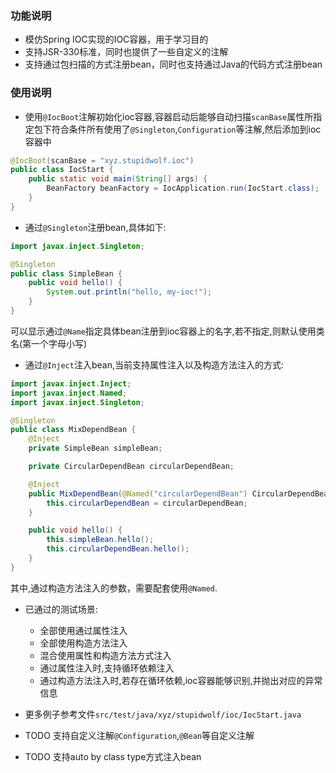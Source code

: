 ### 功能说明
- 模仿Spring IOC实现的IOC容器，用于学习目的
- 支持JSR-330标准，同时也提供了一些自定义的注解
- 支持通过包扫描的方式注册bean，同时也支持通过Java的代码方式注册bean


### 使用说明
- 使用`@IocBoot`注解初始化ioc容器,容器启动后能够自动扫描`scanBase`属性所指定包下符合条件所有使用了`@Singleton`,`Configuration`等注解,然后添加到ioc容器中
```java
@IocBoot(scanBase = "xyz.stupidwolf.ioc")
public class IocStart {
    public static void main(String[] args) { 
        BeanFactory beanFactory = IocApplication.run(IocStart.class);
    }
}
```

- 通过`@Singleton`注册bean,具体如下:
```java
import javax.inject.Singleton;

@Singleton
public class SimpleBean {
    public void hello() {
        System.out.println("hello, my-ioc!");
    }
}
```
可以显示通过`@Name`指定具体bean注册到ioc容器上的名字,若不指定,则默认使用类名(第一个字母小写)

- 通过`@Inject`注入bean,当前支持属性注入以及构造方法注入的方式:
```java
import javax.inject.Inject;
import javax.inject.Named;
import javax.inject.Singleton;

@Singleton
public class MixDependBean {
    @Inject
    private SimpleBean simpleBean;

    private CircularDependBean circularDependBean;

    @Inject
    public MixDependBean(@Named("circularDependBean") CircularDependBean circularDependBean) {
        this.circularDependBean = circularDependBean;
    }

    public void hello() {
        this.simpleBean.hello();
        this.circularDependBean.hello();
    }
}
```
其中,通过构造方法注入的参数，需要配套使用`@Named`.

- 已通过的测试场景:
    - 全部使用通过属性注入
    - 全部使用构造方法注入
    - 混合使用属性和构造方法方式注入
    - 通过属性注入时,支持循环依赖注入
    - 通过构造方法注入时,若存在循环依赖,ioc容器能够识别,并抛出对应的异常信息

- 更多例子参考文件`src/test/java/xyz/stupidwolf/ioc/IocStart.java`


- TODO 支持自定义注解`@Configuration`,`@Bean`等自定义注解
- TODO 支持auto by class type方式注入bean
